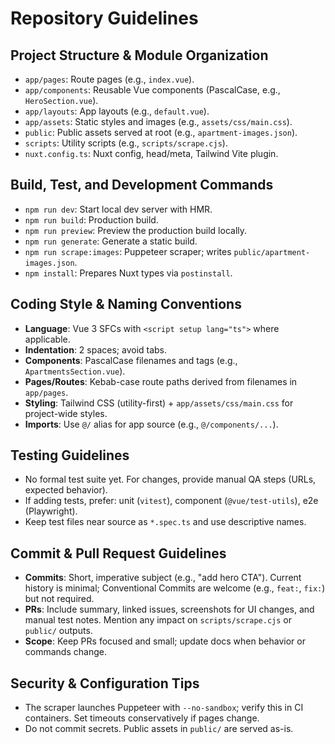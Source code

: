 # Repository Guidelines

## Project Structure & Module Organization
- `app/pages`: Route pages (e.g., `index.vue`).
- `app/components`: Reusable Vue components (PascalCase, e.g., `HeroSection.vue`).
- `app/layouts`: App layouts (e.g., `default.vue`).
- `app/assets`: Static styles and images (e.g., `assets/css/main.css`).
- `public`: Public assets served at root (e.g., `apartment-images.json`).
- `scripts`: Utility scripts (e.g., `scripts/scrape.cjs`).
- `nuxt.config.ts`: Nuxt config, head/meta, Tailwind Vite plugin.

## Build, Test, and Development Commands
- `npm run dev`: Start local dev server with HMR.
- `npm run build`: Production build.
- `npm run preview`: Preview the production build locally.
- `npm run generate`: Generate a static build.
- `npm run scrape:images`: Puppeteer scraper; writes `public/apartment-images.json`.
- `npm install`: Prepares Nuxt types via `postinstall`.

## Coding Style & Naming Conventions
- **Language**: Vue 3 SFCs with `<script setup lang="ts">` where applicable.
- **Indentation**: 2 spaces; avoid tabs.
- **Components**: PascalCase filenames and tags (e.g., `ApartmentsSection.vue`).
- **Pages/Routes**: Kebab-case route paths derived from filenames in `app/pages`.
- **Styling**: Tailwind CSS (utility-first) + `app/assets/css/main.css` for project-wide styles.
- **Imports**: Use `@/` alias for app source (e.g., `@/components/...`).

## Testing Guidelines
- No formal test suite yet. For changes, provide manual QA steps (URLs, expected behavior).
- If adding tests, prefer: unit (`vitest`), component (`@vue/test-utils`), e2e (Playwright).
- Keep test files near source as `*.spec.ts` and use descriptive names.

## Commit & Pull Request Guidelines
- **Commits**: Short, imperative subject (e.g., "add hero CTA"). Current history is minimal; Conventional Commits are welcome (e.g., `feat:`, `fix:`) but not required.
- **PRs**: Include summary, linked issues, screenshots for UI changes, and manual test notes. Mention any impact on `scripts/scrape.cjs` or `public/` outputs.
- **Scope**: Keep PRs focused and small; update docs when behavior or commands change.

## Security & Configuration Tips
- The scraper launches Puppeteer with `--no-sandbox`; verify this in CI containers. Set timeouts conservatively if pages change.
- Do not commit secrets. Public assets in `public/` are served as-is.

